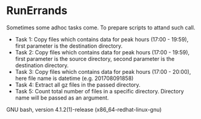 # RunErrands
Sometimes some adhoc tasks come. To prepare scripts to attand such call.

* Task 1: Copy files which contains data for peak hours (17:00 - 19:59), first parameter is the destination directory.
* Task 2: Copy files which contains data for peak hours (17:00 - 19:59), first parameter is the source directory, second parameter is the destination directory. 
* Task 3: Copy files which contains data for peak hours (17:00 - 20:00), here file name is datetime (e.g. 201708091858)
* Task 4: Extract all gz files in the passed directory.
* Task 5: Count total number of files in a specific directory. Directory name will be passed as an argument.

GNU bash, version 4.1.2(1)-release (x86_64-redhat-linux-gnu)
